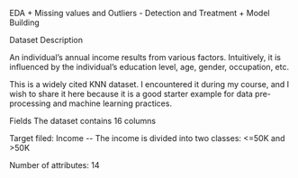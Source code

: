 EDA + Missing values and Outliers - Detection and Treatment + Model Building











Dataset Description


An individual’s annual income results from various factors. Intuitively, it is influenced by the individual’s education level, age, gender, 
occupation, etc.

This is a widely cited KNN dataset. I encountered it during my course, and I wish to share it here because it is a good starter example for 
data pre-processing and machine learning practices.

Fields The dataset contains 16 columns

Target filed: Income -- The income is divided into two classes: <=50K and >50K

Number of attributes: 14
